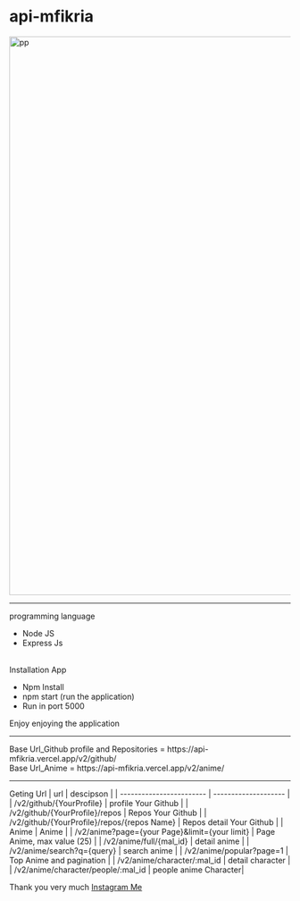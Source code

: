 # api-mfikria

<img src="https://i.pinimg.com/564x/37/e5/4f/37e54f92afe82f5fd1b55b205e7a745f.jpg" alt="pp" width="1000"/>
<hr/>
programming language
<ul>
  <li>Node JS</li>
  <li>Express Js</li>
</ul>
<br>
Installation App
<ul>
  <li>Npm Install</li>
  <li>npm start (run the application)</li>
  <li>Run in port 5000</li>
</ul>
Enjoy enjoying the application
<hr/>
Base Url_Github profile and Repositories = https://api-mfikria.vercel.app/v2/github/ <br>
Base Url_Anime = https://api-mfikria.vercel.app/v2/anime/

<hr/>

Geting Url
|      url           |      descipson       |
| ------------------------ | -------------------- |
| /v2/github/{YourProfile}        |      profile Your Github        |
| /v2/github/{YourProfile}/repos  |      Repos Your Github   |
| /v2/github/{YourProfile}/repos/{repos Name}  |      Repos detail Your Github   |
| Anime  |      Anime   |
| /v2/anime?page={your Page}&limit={your limit}  |      Page Anime, max value (25)   |
| /v2/anime/full/{mal_id}  | detail anime      |
| /v2/anime/search?q={query}  | search anime      |
| /v2/anime/popular?page=1 | Top Anime and pagination      |
| /v2/anime/character/:mal_id | detail character |
| /v2/anime/character/people/:mal_id | people anime Character|

Thank you very much <a href="https://api-mfikria.vercel.app/instagram">Instagram Me</a>